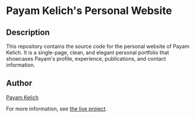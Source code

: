 # Payam Kelich's Personal Website

## Description
This repository contains the source code for the personal website of Payam Kelich. It is a single-page, clean, and elegant personal portfolio that showcases Payam's profile, experience, publications, and contact information.


## Author
[Payam Kelich](https://github.com/payamkelich)

For more information, see [the live project](https://payamkelich.github.io).

